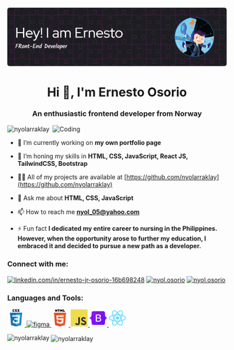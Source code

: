 ![Header](./github-header-image.png)

<h1 align="center">Hi 👋, I'm Ernesto Osorio</h1>
<h3 align="center">An enthusiastic frontend developer from Norway</h3>

<img align="right" alt="Coding" width="400" src="https://camo.githubusercontent.com/cae12fddd9d6982901d82580bdf321d81fb299141098ca1c2d4891870827bf17/68747470733a2f2f6d69726f2e6d656469756d2e636f6d2f6d61782f313336302f302a37513379765349765f7430696f4a2d5a2e676966">

<p align="left"> <img src="https://komarev.com/ghpvc/?username=nyolarraklay&label=Profile%20views&color=0e75b6&style=flat" alt="nyolarraklay" /> </p>

- 🔭 I’m currently working on **my own portfolio page**

- 🌱 I’m honing my skills in **HTML, CSS, JavaScript, React JS, TailwindCSS, Bootstrap**

- 👨‍💻 All of my projects are available at [https://github.com/nyolarraklay](https://github.com/nyolarraklay)

- 💬 Ask me about **HTML, CSS, JavaScript**

- 📫 How to reach me **nyol_05@yahoo.com**

- ⚡ Fun fact **I dedicated my entire career to nursing in the Philippines. However, when the opportunity arose to further my education, I embraced it and decided to pursue a new path as a developer.**

<h3 align="left">Connect with me:</h3>
<p align="left">
<a href="https://linkedin.com/in/ernesto-jr-osorio-16b698248" target="blank"><img align="center" src="https://raw.githubusercontent.com/rahuldkjain/github-profile-readme-generator/master/src/images/icons/Social/linked-in-alt.svg" alt="linkedin.com/in/ernesto-jr-osorio-16b698248" height="30" width="40" /></a>
<a href="https://www.facebook.com/nyol.osorio" target="blank"><img align="center" src="https://raw.githubusercontent.com/rahuldkjain/github-profile-readme-generator/master/src/images/icons/Social/facebook.svg" alt="nyol.osorio" height="30" width="40" /></a>
<a href="https://www.instagram.com/nyol.osorio" target="blank"><img align="center" src="https://raw.githubusercontent.com/rahuldkjain/github-profile-readme-generator/master/src/images/icons/Social/instagram.svg" alt="nyol.osorio" height="30" width="40" /></a>
</p>

<h3 align="left">Languages and Tools:</h3>
<p align="left"> 
  <a href="https://www.w3schools.com/css/" target="_blank" rel="noreferrer"> 
    <img src="https://raw.githubusercontent.com/devicons/devicon/master/icons/css3/css3-original-wordmark.svg" alt="css3" width="40" height="40"/> 
  </a> 
  <a href="https://www.figma.com/" target="_blank" rel="noreferrer"> 
    <img src="https://www.vectorlogo.zone/logos/figma/figma-icon.svg" alt="figma" width="40" height="40"/> 
  </a> 
  <a href="https://www.w3.org/html/" target="_blank" rel="noreferrer"> 
    <img src="https://raw.githubusercontent.com/devicons/devicon/master/icons/html5/html5-original-wordmark.svg" alt="html5" width="40" height="40"/> 
  </a> 
  <a href="https://developer.mozilla.org/en-US/docs/Web/JavaScript" target="_blank" rel="noreferrer"> 
    <img src="https://raw.githubusercontent.com/devicons/devicon/master/icons/javascript/javascript-original.svg" alt="javascript" width="40" height="40"/> 
  </a> 
  <a href="https://getbootstrap.com/" target="_blank" rel="noreferrer"> 
 <img src="https://raw.githubusercontent.com/devicons/devicon/6910f0503efdd315c8f9b858234310c06e04d9c0/icons/bootstrap/bootstrap-original.svg" width="40" height="40"/>
  </a>  
    <a href="https://react.dev/" target="_blank" rel="noreferrer"> 
 <img src="https://raw.githubusercontent.com/devicons/devicon/6910f0503efdd315c8f9b858234310c06e04d9c0/icons/react/react-original.svg" width="40" height="40"/>
  </a> 
</p>

<p><img align="left" src="https://github-readme-stats.vercel.app/api/top-langs?username=nyolarraklay&show_icons=true&locale=en&layout=compact" alt="nyolarraklay" /></p>

<p>&nbsp;<img align="center" src="https://github-readme-stats.vercel.app/api?username=nyolarraklay&show_icons=true&locale=en" alt="nyolarraklay" /></p>
